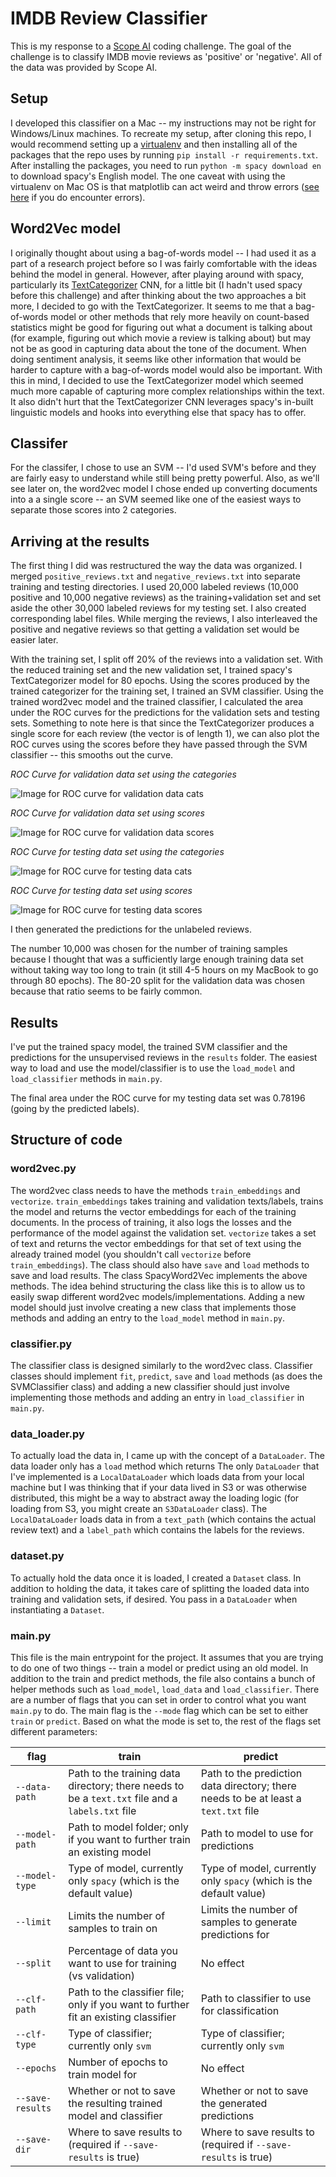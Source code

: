 # IMDB Review Classifier

This is my response to a [Scope AI](https://www.getscopeai.com/) coding challenge. The goal of the challenge is to classify IMDB movie reviews as 'positive' or 'negative'. All of the data was provided by Scope AI.

## Setup
I developed this classifier on a Mac -- my instructions may not be right for Windows/Linux machines.
To recreate my setup, after cloning this repo, I would recommend setting up a [virtualenv](https://virtualenv.pypa.io/en/stable/) and then installing all of the packages that the repo uses by running `pip install -r requirements.txt`. After installing the packages, you need to run `python -m spacy download en` to download spacy's English model. The one caveat with using the virtualenv on Mac OS is that matplotlib can act weird and throw errors ([see here](https://matplotlib.org/faq/osx_framework.html#osxframework-faq) if you do encounter errors).

## Word2Vec model

I originally thought about using a bag-of-words model -- I had used it as a part of a research project before so I was fairly comfortable with the ideas behind the model in general. However, after playing around with spacy, particularly its [TextCategorizer](https://spacy.io/api/textcategorizer) CNN, for a little bit (I hadn't used spacy before this challenge) and after thinking about the two approaches a bit more, I decided to go with the TextCategorizer.
It seems to me that a bag-of-words model or other methods that rely more heavily on count-based statistics might be good for figuring out what a document is talking about (for example, figuring out which movie a review is talking about) but may not be as good in capturing data about the tone of the document. When doing sentiment analysis, it seems like other information that would be harder to capture with a bag-of-words model would also be important. With this in mind, I decided to use the TextCategorizer model which seemed much more capable of capturing more complex relationships within the text. It also didn't hurt that the TextCategorizer CNN leverages spacy's in-built linguistic models and hooks into everything else that spacy has to offer.

## Classifer
For the classifer, I chose to use an SVM -- I'd used SVM's before and they are fairly easy to understand while still being pretty powerful. Also, as we'll see later on, the word2vec model I chose ended up converting documents into a a single score -- an SVM seemed like one of the easiest ways to separate those scores into 2 categories.

## Arriving at the results

The first thing I did was restructured the way the data was organized. I merged `positive_reviews.txt` and `negative_reviews.txt` into separate training and testing directories. I used 20,000 labeled reviews (10,000 positive and 10,000 negative reviews) as the training+validation set and set aside the other 30,000 labeled reviews for my testing set. I also created corresponding label files. While merging the reviews, I also interleaved the positive and negative reviews so that getting a validation set would be easier later.

With the training set, I split off 20% of the reviews into a validation set. With the reduced training set and the new validation set, I trained spacy's TextCategorizer model for 80 epochs. Using the scores produced by the trained categorizer for the training set, I trained an SVM classifier. Using the trained word2vec model and the trained classifier, I calculated the area under the ROC curves for the predictions for the validation sets and testing sets. Something to note here is that since the TextCategorizer produces a single score for each review (the vector is of length 1), we can also plot the ROC curves using the scores before they have passed through the SVM classifier -- this smooths out the curve.

*ROC Curve for validation data set using the categories*

![Image for ROC curve for validation data cats](https://github.com/ajonnav/imdb-review-classifier/blob/master/images/val_cat_roc.png)

*ROC Curve for validation data set using scores*

![Image for ROC curve for validation data scores](https://github.com/ajonnav/imdb-review-classifier/blob/master/images/val_score_roc.png)

*ROC Curve for testing data set using the categories*

![Image for ROC curve for testing data cats](https://github.com/ajonnav/imdb-review-classifier/blob/master/images/test_cat_roc.png)

*ROC Curve for testing data set using scores*

![Image for ROC curve for testing data scores](https://github.com/ajonnav/imdb-review-classifier/blob/master/images/test_score_roc.png)


I then generated the predictions for the unlabeled reviews.

The number 10,000 was chosen for the number of training samples because I thought that was a sufficiently large enough training data set without taking way too long to train (it still 4-5 hours on my MacBook to go through 80 epochs). The 80-20 split for the validation data was chosen because that ratio seems to be fairly common.

## Results
I've put the trained spacy model, the trained SVM classifier and the predictions for the unsupervised reviews in the `results` folder. The easiest way to load and use the model/classifier is to use the `load_model` and `load_classifier` methods in `main.py`.

The final area under the ROC curve for my testing data set was 0.78196 (going by the predicted labels).

## Structure of code

### word2vec.py
The word2vec class needs to have the methods `train_embeddings` and `vectorize`. `train_embeddings` takes training and validation texts/labels, trains the model and returns the vector embeddings for each of the training documents. In the process of training, it also logs the losses and the performance of the model against the validation set. `vectorize` takes a set of text and returns the vector embeddings for that set of text using the already trained model (you shouldn't call `vectorize` before `train_embeddings`). The class should also have `save` and `load` methods to save and load results. The class SpacyWord2Vec implements the above methods. The idea behind structuring the class like this is to allow us to easily swap different word2vec models/implementations. Adding a new model should just involve creating a new class that implements those methods and adding an entry to the `load_model` method in `main.py`.

### classifier.py

The classifier class is designed similarly to the word2vec class. Classifier classes should implement `fit`, `predict`, `save` and `load` methods (as does the SVMClassifier class) and adding a new classifier should just involve implementing those methods and adding an entry in `load_classifier` in `main.py`.

### data_loader.py

To actually load the data in, I came up with the concept of a `DataLoader`. The data loader only has a `load` method which returns The only `DataLoader` that I've implemented is a `LocalDataLoader` which loads data from your local machine but I was thinking that if your data lived in S3 or was otherwise distributed, this might be a way to abstract away the loading logic (for loading from S3, you might create an `S3DataLoader` class). The `LocalDataLoader` loads data in from a `text_path` (which contains the actual review text) and a `label_path` which contains the labels for the reviews.

### dataset.py

To actually hold the data once it is loaded, I created a `Dataset` class. In addition to holding the data, it takes care of splitting the loaded data into training and validation sets, if desired. You pass in a `DataLoader` when instantiating a `Dataset`.

### main.py

This file is the main entrypoint for the project. It assumes that you are trying to do one of two things -- train a model or predict using an old model. In addition to the train and predict methods, the file also contains a bunch of helper methods such as `load_model`, `load_data` and `load_classifier`. There are a number of flags that you can set in order to control what you want `main.py` to do. The main flag is the `--mode` flag which can be set to either `train` or `predict`. Based on what the mode is set to, the rest of the flags set different parameters:

| flag | train | predict |
| ---------------- | ----------------------------------------- | ------------------------------------------ |
| `--data-path` | Path to the training data directory; there needs to be a `text.txt` file and a `labels.txt` file | Path to the prediction data directory; there needs to be at least a `text.txt` file |
| `--model-path` | Path to model folder; only if you want to further train an existing model | Path to model to use for predictions |
| `--model-type` | Type of model, currently only `spacy` (which is the default value)| Type of model, currently only `spacy` (which is the default value) |
| `--limit` | Limits the number of samples to train on | Limits the number of samples to generate predictions for |
| `--split` | Percentage of data you want to use for training (vs validation) | No effect |
| `--clf-path` | Path to the classifier file; only if you want to further fit an existing classifier | Path to classifier to use for classification |
| `--clf-type` | Type of classifier; currently only `svm` | Type of classifier; currently only `svm` |
| `--epochs` | Number of epochs to train model for | No effect |
| `--save-results` | Whether or not to save the resulting trained model and classifier | Whether or not to save the generated predictions |
| `--save-dir` | Where to save results to (required if `--save-results` is true) | Where to save results to (required if `--save-results` is true) |

